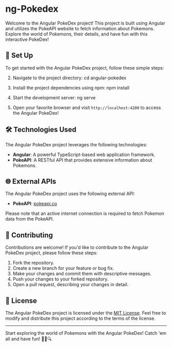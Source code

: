 # ng-Pokedex



Welcome to the Angular PokeDex project! This project is built using Angular and utilizes the PokeAPI website to fetch information about Pokemons. Explore the world of Pokemons, their details, and have fun with this interactive PokeDex!

## 🚀 Set Up

To get started with the Angular PokeDex project, follow these simple steps:
<!-- 
1. Clone the repository to your local machine:
   git clone https://github.com/your-username/angular-pokedex.git
 -->


2. Navigate to the project directory:
   cd angular-pokedex



3. Install the project dependencies using npm:
   npm install



4. Start the development server:
   ng serve


5. Open your favorite browser and visit `http://localhost:4200` to access the Angular PokeDex!

<!-- ## 📷 Screenshots

Here are some screenshots of the Angular PokeDex in action:
 -->
<!-- ![PokeDex Home](./screenshots/home.png)
*The home page of the Angular PokeDex, where you can search for Pokemons.*

![PokeDex Details](./screenshots/details.png)
*Details page showcasing the information and image of a specific Pokemon.*
 -->
 
## 🛠️ Technologies Used

The Angular PokeDex project leverages the following technologies:

- **Angular**: A powerful TypeScript-based web application framework.
- **PokeAPI**: A RESTful API that provides extensive information about Pokemons.

## 🌐 External APIs

The Angular PokeDex project uses the following external API:

- **PokeAPI**: [pokeapi.co](https://pokeapi.co/)

Please note that an active internet connection is required to fetch Pokemon data from the PokeAPI.

## 🤝 Contributing

Contributions are welcome! If you'd like to contribute to the Angular PokeDex project, please follow these steps:

1. Fork the repository.
2. Create a new branch for your feature or bug fix.
3. Make your changes and commit them with descriptive messages.
4. Push your changes to your forked repository.
5. Open a pull request, describing your changes in detail.

## 📝 License

The Angular PokeDex project is licensed under the [MIT License](LICENSE). Feel free to modify and distribute this project according to the terms of the license.

---

Start exploring the world of Pokemons with the Angular PokeDex! Catch 'em all and have fun! 🌟🔥🔍
